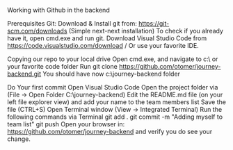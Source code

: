 Working with Github in the backend

Prerequisites
Git:  Download & Install git from: https://git-scm.com/downloads (Simple next-next installation)
To check if you already have it, open cmd.exe and run git.
Download Visual Studio Code from https://code.visualstudio.com/download / Or use your favorite IDE.

Copying our repo to your local drive
Open cmd.exe, and navigate to c:\ or your favorite code folder
Run git clone https://github.com/otomer/journey-backend.git
You should have now c:\journey-backend folder

Do Your first commit
Open Visual Studio Code
Open the project folder via (File → Open Folder C:\journey-backend)
Edit the README.md file (on your left file explorer view) and add your name to the team members list
Save the file (CTRL+S)
Open Terminal window (View → Integrated Terminal)
Run the following commands via Terminal
git add .
git commit -m "Adding myself to team list"
git push
Open your browser in: https://github.com/otomer/journey-backend and verify you do see your change.

